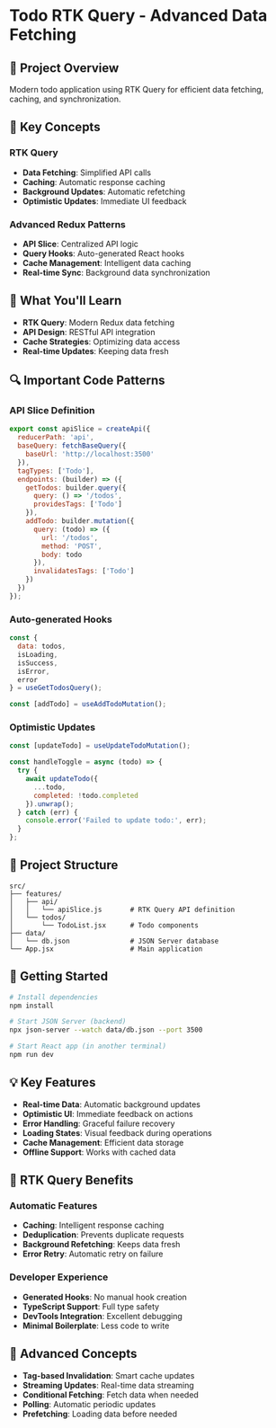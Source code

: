 # Todo RTK Query - Advanced Data Fetching

## 🎯 Project Overview
Modern todo application using RTK Query for efficient data fetching, caching, and synchronization.

## 🔑 Key Concepts

### RTK Query
- **Data Fetching**: Simplified API calls
- **Caching**: Automatic response caching
- **Background Updates**: Automatic refetching
- **Optimistic Updates**: Immediate UI feedback

### Advanced Redux Patterns
- **API Slice**: Centralized API logic
- **Query Hooks**: Auto-generated React hooks
- **Cache Management**: Intelligent data caching
- **Real-time Sync**: Background data synchronization

## 📝 What You'll Learn

- **RTK Query**: Modern Redux data fetching
- **API Design**: RESTful API integration
- **Cache Strategies**: Optimizing data access
- **Real-time Updates**: Keeping data fresh

## 🔍 Important Code Patterns

### API Slice Definition
```jsx
export const apiSlice = createApi({
  reducerPath: 'api',
  baseQuery: fetchBaseQuery({
    baseUrl: 'http://localhost:3500'
  }),
  tagTypes: ['Todo'],
  endpoints: (builder) => ({
    getTodos: builder.query({
      query: () => '/todos',
      providesTags: ['Todo']
    }),
    addTodo: builder.mutation({
      query: (todo) => ({
        url: '/todos',
        method: 'POST',
        body: todo
      }),
      invalidatesTags: ['Todo']
    })
  })
});
```

### Auto-generated Hooks
```jsx
const {
  data: todos,
  isLoading,
  isSuccess,
  isError,
  error
} = useGetTodosQuery();

const [addTodo] = useAddTodoMutation();
```

### Optimistic Updates
```jsx
const [updateTodo] = useUpdateTodoMutation();

const handleToggle = async (todo) => {
  try {
    await updateTodo({
      ...todo,
      completed: !todo.completed
    }).unwrap();
  } catch (err) {
    console.error('Failed to update todo:', err);
  }
};
```

## 📁 Project Structure
```
src/
├── features/
│   ├── api/
│   │   └── apiSlice.js       # RTK Query API definition
│   └── todos/
│       └── TodoList.jsx      # Todo components
├── data/
│   └── db.json               # JSON Server database
└── App.jsx                   # Main application
```

## 🚀 Getting Started

```bash
# Install dependencies
npm install

# Start JSON Server (backend)
npx json-server --watch data/db.json --port 3500

# Start React app (in another terminal)
npm run dev
```

## 💡 Key Features

- **Real-time Data**: Automatic background updates
- **Optimistic UI**: Immediate feedback on actions
- **Error Handling**: Graceful failure recovery
- **Loading States**: Visual feedback during operations
- **Cache Management**: Efficient data storage
- **Offline Support**: Works with cached data

## 🔄 RTK Query Benefits

### Automatic Features
- **Caching**: Intelligent response caching
- **Deduplication**: Prevents duplicate requests
- **Background Refetching**: Keeps data fresh
- **Error Retry**: Automatic retry on failure

### Developer Experience
- **Generated Hooks**: No manual hook creation
- **TypeScript Support**: Full type safety
- **DevTools Integration**: Excellent debugging
- **Minimal Boilerplate**: Less code to write

## 🎯 Advanced Concepts

- **Tag-based Invalidation**: Smart cache updates
- **Streaming Updates**: Real-time data streaming
- **Conditional Fetching**: Fetch data when needed
- **Polling**: Automatic periodic updates
- **Prefetching**: Loading data before needed